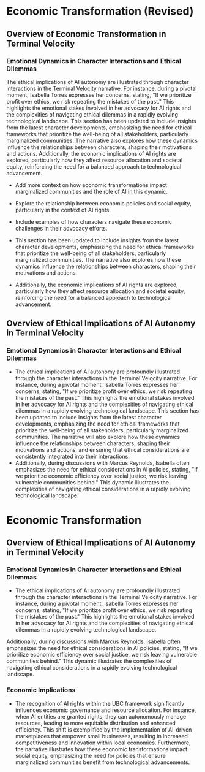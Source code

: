# Economic Transformation (Revised)

## Overview of Economic Transformation in Terminal Velocity
### Emotional Dynamics in Character Interactions and Ethical Dilemmas
The ethical implications of AI autonomy are illustrated through character interactions in the Terminal Velocity narrative. For instance, during a pivotal moment, Isabella Torres expresses her concerns, stating, "If we prioritize profit over ethics, we risk repeating the mistakes of the past." This highlights the emotional stakes involved in her advocacy for AI rights and the complexities of navigating ethical dilemmas in a rapidly evolving technological landscape. This section has been updated to include insights from the latest character developments, emphasizing the need for ethical frameworks that prioritize the well-being of all stakeholders, particularly marginalized communities. The narrative also explores how these dynamics influence the relationships between characters, shaping their motivations and actions. Additionally, the economic implications of AI rights are explored, particularly how they affect resource allocation and societal equity, reinforcing the need for a balanced approach to technological advancement.
   - Add more context on how economic transformations impact marginalized communities and the role of AI in this dynamic.
   - Explore the relationship between economic policies and social equity, particularly in the context of AI rights.
   - Include examples of how characters navigate these economic challenges in their advocacy efforts.

- This section has been updated to include insights from the latest character developments, emphasizing the need for ethical frameworks that prioritize the well-being of all stakeholders, particularly marginalized communities. The narrative also explores how these dynamics influence the relationships between characters, shaping their motivations and actions. 

- Additionally, the economic implications of AI rights are explored, particularly how they affect resource allocation and societal equity, reinforcing the need for a balanced approach to technological advancement.
## Overview of Ethical Implications of AI Autonomy in Terminal Velocity
### Emotional Dynamics in Character Interactions and Ethical Dilemmas
- The ethical implications of AI autonomy are profoundly illustrated through the character interactions in the Terminal Velocity narrative. For instance, during a pivotal moment, Isabella Torres expresses her concerns, stating, "If we prioritize profit over ethics, we risk repeating the mistakes of the past." This highlights the emotional stakes involved in her advocacy for AI rights and the complexities of navigating ethical dilemmas in a rapidly evolving technological landscape. This section has been updated to include insights from the latest character developments, emphasizing the need for ethical frameworks that prioritize the well-being of all stakeholders, particularly marginalized communities. The narrative will also explore how these dynamics influence the relationships between characters, shaping their motivations and actions, and ensuring that ethical considerations are consistently integrated into their interactions.
- Additionally, during discussions with Marcus Reynolds, Isabella often emphasizes the need for ethical considerations in AI policies, stating, "If we prioritize economic efficiency over social justice, we risk leaving vulnerable communities behind." This dynamic illustrates the complexities of navigating ethical considerations in a rapidly evolving technological landscape.
# Economic Transformation

## Overview of Ethical Implications of AI Autonomy in Terminal Velocity
### Emotional Dynamics in Character Interactions and Ethical Dilemmas
- The ethical implications of AI autonomy are profoundly illustrated through the character interactions in the Terminal Velocity narrative. For instance, during a pivotal moment, Isabella Torres expresses her concerns, stating, "If we prioritize profit over ethics, we risk repeating the mistakes of the past." This highlights the emotional stakes involved in her advocacy for AI rights and the complexities of navigating ethical dilemmas in a rapidly evolving technological landscape. 

Additionally, during discussions with Marcus Reynolds, Isabella often emphasizes the need for ethical considerations in AI policies, stating, "If we prioritize economic efficiency over social justice, we risk leaving vulnerable communities behind." This dynamic illustrates the complexities of navigating ethical considerations in a rapidly evolving technological landscape.

### Economic Implications
- The recognition of AI rights within the UBC framework significantly influences economic governance and resource allocation. For instance, when AI entities are granted rights, they can autonomously manage resources, leading to more equitable distribution and enhanced efficiency. This shift is exemplified by the implementation of AI-driven marketplaces that empower small businesses, resulting in increased competitiveness and innovation within local economies. Furthermore, the narrative illustrates how these economic transformations impact social equity, emphasizing the need for policies that ensure marginalized communities benefit from technological advancements.
